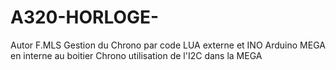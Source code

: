 # A320-HORLOGE-
Autor F.MLS
Gestion du Chrono par code LUA externe et INO Arduino MEGA en interne au boitier Chrono
utilisation de l'I2C dans la MEGA
